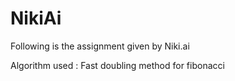 # NikiAi

Following is the assignment given by Niki.ai

Algorithm used : Fast doubling method for fibonacci
